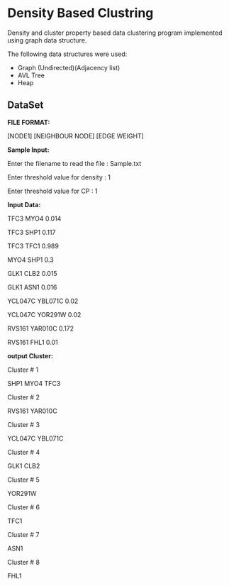 # Density Based Clustring

Density and cluster property based data clustering program implemented using graph data structure.

The following data structures were used: 
- Graph (Undirected)(Adjacency list)
- AVL Tree
- Heap

## DataSet

<b> FILE FORMAT: </b>

[NODE1] [NEIGHBOUR NODE] [EDGE WEIGHT]

<b> Sample Input: </b>

Enter the filename to read the file : Sample.txt

Enter threshold value for density : 1

Enter threshold value for CP : 1


<b> Input Data: </b>

TFC3	MYO4	0.014

TFC3	SHP1	0.117

TFC3	TFC1	0.989

MYO4	SHP1	0.3

GLK1	CLB2	0.015

GLK1	ASN1	0.016

YCL047C	YBL071C	0.02

YCL047C	YOR291W	0.02

RVS161	YAR010C	0.172

RVS161	FHL1	0.01


<b> output Cluster: </b>

Cluster # 1

SHP1	MYO4	TFC3	

Cluster # 2

RVS161	YAR010C	

Cluster # 3

YCL047C	YBL071C	

Cluster # 4

GLK1	CLB2	

Cluster # 5

YOR291W	

Cluster # 6

TFC1	

Cluster # 7

ASN1	

Cluster # 8

FHL1	

